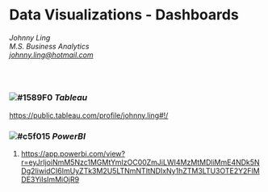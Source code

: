 # Data Visualizations - Dashboards
###### Johnny Ling<br/>M.S. Business Analytics<br/>johnny.ling@hotmail.com<br/><br/><br/>


 

### ![#1589F0](https://placehold.it/15/1589F0/000000?text=+)	*Tableau*	
https://public.tableau.com/profile/johnny.ling#!/

### ![#c5f015](https://placehold.it/15/c5f015/000000?text=+)	*PowerBI*	
1. https://app.powerbi.com/view?r=eyJrIjoiNmM5Nzc1MGMtYmIzOC00ZmJiLWI4MzMtMDliMmE4NDk5NDg2IiwidCI6ImUyZTk3M2U5LTNmNTItNDIxNy1hZTM3LTU3OTE2Y2FlMDE3YiIsImMiOjR9


```
